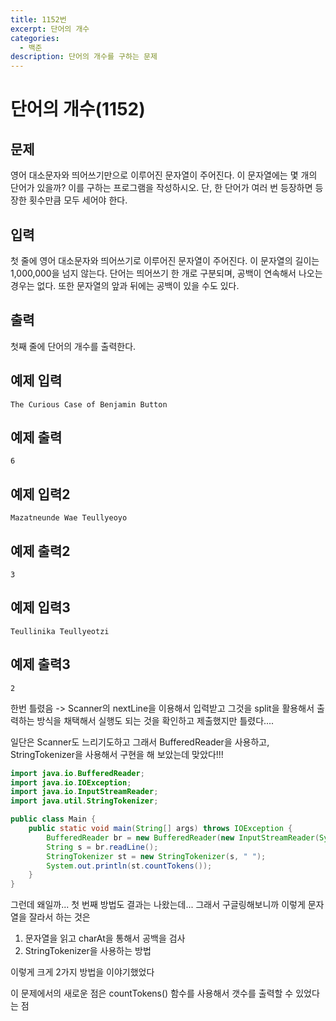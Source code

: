 ```yaml
---
title: 1152번
excerpt: 단어의 개수
categories:
  - 백준
description: 단어의 개수를 구하는 문제
---
```


# 단어의 개수\(1152\)

## 문제

영어 대소문자와 띄어쓰기만으로 이루어진 문자열이 주어진다. 이 문자열에는 몇 개의 단어가 있을까? 이를 구하는 프로그램을 작성하시오. 단, 한 단어가 여러 번 등장하면 등장한 횟수만큼 모두 세어야 한다.

## 입력

첫 줄에 영어 대소문자와 띄어쓰기로 이루어진 문자열이 주어진다. 이 문자열의 길이는 1,000,000을 넘지 않는다. 단어는 띄어쓰기 한 개로 구분되며, 공백이 연속해서 나오는 경우는 없다. 또한 문자열의 앞과 뒤에는 공백이 있을 수도 있다.

## 출력

첫째 줄에 단어의 개수를 출력한다.

## 예제 입력

```text
The Curious Case of Benjamin Button
```

## 예제 출력

```text
6
```

## 예제 입력2

```text
Mazatneunde Wae Teullyeoyo
```

## 예제 출력2

```text
3
```

## 예제 입력3

```text
Teullinika Teullyeotzi
```

## 예제 출력3

```text
2
```

한번 틀렸음 -&gt; Scanner의 nextLine을 이용해서 입력받고 그것을 split을 활용해서 출력하는 방식을 채택해서 실행도 되는 것을 확인하고 제출했지만 틀렸다....

일단은 Scanner도 느리기도하고 그래서 BufferedReader을 사용하고, StringTokenizer을 사용해서 구현을 해 보았는데 맞았다!!!

```java
import java.io.BufferedReader;
import java.io.IOException;
import java.io.InputStreamReader;
import java.util.StringTokenizer;

public class Main {
    public static void main(String[] args) throws IOException {
        BufferedReader br = new BufferedReader(new InputStreamReader(System.in));
        String s = br.readLine();
        StringTokenizer st = new StringTokenizer(s, " ");
        System.out.println(st.countTokens());
    }
}
```

그런데 왜일까... 첫 번째 방법도 결과는 나왔는데... 그래서 구글링해보니까 이렇게 문자열을 잘라서 하는 것은

1. 문자열을 읽고 charAt을 통해서 공백을 검사
2. StringTokenizer을 사용하는 방법

이렇게 크게 2가지 방법을 이야기했었다

이 문제에서의 새로운 점은 countTokens\(\) 함수를 사용해서 갯수를 출력할 수 있었다는 점

